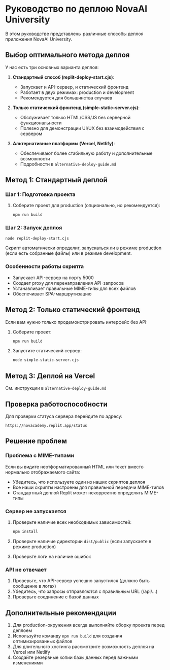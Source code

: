 # Руководство по деплою NovaAI University

В этом руководстве представлены различные способы деплоя приложения NovaAI University.

## Выбор оптимального метода деплоя

У нас есть три основных варианта деплоя:

1. **Стандартный способ (replit-deploy-start.cjs)**:
   - Запускает и API-сервер, и статический фронтенд
   - Работает в двух режимах: production и development
   - Рекомендуется для большинства случаев

2. **Только статический фронтенд (simple-static-server.cjs)**:
   - Обслуживает только HTML/CSS/JS без серверной функциональности
   - Полезно для демонстрации UI/UX без взаимодействия с сервером
   
3. **Альтернативные платформы (Vercel, Netlify)**:
   - Обеспечивают более стабильную работу и дополнительные возможности
   - Подробности в `alternative-deploy-guide.md`

## Метод 1: Стандартный деплой

### Шаг 1: Подготовка проекта

1. Соберите проект для production (опционально, но рекомендуется):
   ```bash
   npm run build
   ```

### Шаг 2: Запуск деплоя

```bash
node replit-deploy-start.cjs
```

Скрипт автоматически определит, запускаться ли в режиме production (если есть собранные файлы) или в режиме development.

### Особенности работы скрипта

- Запускает API-сервер на порту 5000
- Создает proxy для перенаправления API-запросов
- Устанавливает правильные MIME-типы для всех файлов
- Обеспечивает SPA-маршрутизацию

## Метод 2: Только статический фронтенд

Если вам нужно только продемонстрировать интерфейс без API:

1. Соберите проект:
   ```bash
   npm run build
   ```

2. Запустите статический сервер:
   ```bash
   node simple-static-server.cjs
   ```

## Метод 3: Деплой на Vercel

См. инструкции в `alternative-deploy-guide.md`

## Проверка работоспособности

Для проверки статуса сервера перейдите по адресу:
```
https://novacademy.replit.app/status
```

## Решение проблем

### Проблема с MIME-типами

Если вы видите неотформатированный HTML или текст вместо нормально отображаемого сайта:

- Убедитесь, что используете один из наших скриптов деплоя
- Все наши скрипты настроены для правильной передачи MIME-типов
- Стандартный деплой Replit может некорректно определять MIME-типы

### Сервер не запускается

1. Проверьте наличие всех необходимых зависимостей:
   ```bash
   npm install
   ```

2. Проверьте наличие директории `dist/public` (если запускаете в режиме production)

3. Проверьте логи на наличие ошибок

### API не отвечает

1. Проверьте, что API-сервер успешно запустился (должно быть сообщение в логах)
2. Убедитесь, что запросы отправляются с правильным URL (/api/...)
3. Проверьте соединение с базой данных

## Дополнительные рекомендации

1. Для production-окружения всегда выполняйте сборку проекта перед деплоем
2. Используйте команду `npm run build` для создания оптимизированных файлов
3. Для длительного хостинга рассмотрите возможность деплоя на Vercel или Netlify
4. Создайте резервные копии базы данных перед важными изменениями